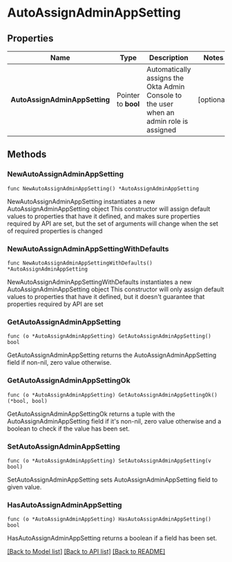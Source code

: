 # AutoAssignAdminAppSetting

## Properties

Name | Type | Description | Notes
------------ | ------------- | ------------- | -------------
**AutoAssignAdminAppSetting** | Pointer to **bool** | Automatically assigns the Okta Admin Console to the user when an admin role is assigned | [optional] 

## Methods

### NewAutoAssignAdminAppSetting

`func NewAutoAssignAdminAppSetting() *AutoAssignAdminAppSetting`

NewAutoAssignAdminAppSetting instantiates a new AutoAssignAdminAppSetting object
This constructor will assign default values to properties that have it defined,
and makes sure properties required by API are set, but the set of arguments
will change when the set of required properties is changed

### NewAutoAssignAdminAppSettingWithDefaults

`func NewAutoAssignAdminAppSettingWithDefaults() *AutoAssignAdminAppSetting`

NewAutoAssignAdminAppSettingWithDefaults instantiates a new AutoAssignAdminAppSetting object
This constructor will only assign default values to properties that have it defined,
but it doesn't guarantee that properties required by API are set

### GetAutoAssignAdminAppSetting

`func (o *AutoAssignAdminAppSetting) GetAutoAssignAdminAppSetting() bool`

GetAutoAssignAdminAppSetting returns the AutoAssignAdminAppSetting field if non-nil, zero value otherwise.

### GetAutoAssignAdminAppSettingOk

`func (o *AutoAssignAdminAppSetting) GetAutoAssignAdminAppSettingOk() (*bool, bool)`

GetAutoAssignAdminAppSettingOk returns a tuple with the AutoAssignAdminAppSetting field if it's non-nil, zero value otherwise
and a boolean to check if the value has been set.

### SetAutoAssignAdminAppSetting

`func (o *AutoAssignAdminAppSetting) SetAutoAssignAdminAppSetting(v bool)`

SetAutoAssignAdminAppSetting sets AutoAssignAdminAppSetting field to given value.

### HasAutoAssignAdminAppSetting

`func (o *AutoAssignAdminAppSetting) HasAutoAssignAdminAppSetting() bool`

HasAutoAssignAdminAppSetting returns a boolean if a field has been set.


[[Back to Model list]](../README.md#documentation-for-models) [[Back to API list]](../README.md#documentation-for-api-endpoints) [[Back to README]](../README.md)


